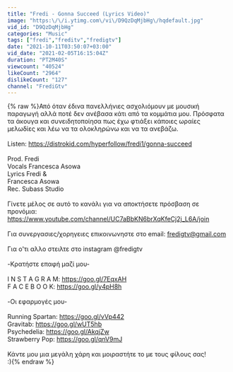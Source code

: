 ```yaml
---
title: "Fredi - Gonna Succeed (Lyrics Video)"
image: "https:\/\/i.ytimg.com\/vi\/D9QzDqMjbHg\/hqdefault.jpg"
vid_id: "D9QzDqMjbHg"
categories: "Music"
tags: ["fredi","freditv","fredigtv"]
date: "2021-10-11T03:50:07+03:00"
vid_date: "2021-02-05T16:15:04Z"
duration: "PT2M40S"
viewcount: "40524"
likeCount: "2964"
dislikeCount: "127"
channel: "FrediGtv"
---
```

{% raw %}Από όταν έδινα πανελλήνιες ασχολιόμουν με μουσική παραγωγή αλλά ποτέ δεν ανέβασα κάτι από τα κομμάτια μου. Πρόσφατα τα άκουγα και συνειδητοποίησα πως έχω φτιάξει κάποιες ωραίες μελωδίες και λέω να τα ολοκληρώνω και να τα ανεβάζω.<br /><br />Listen: <a rel="nofollow" target="blank" href="https://distrokid.com/hyperfollow/fredi1/gonna-succeed">https://distrokid.com/hyperfollow/fredi1/gonna-succeed</a><br /><br />Prod.        Fredi<br />Vocals      Francesca Asowa<br />Lyrics       Fredi &amp; <br />                Francesca Asowa<br />Rec.        Subass Studio<br /><br />Γίνετε μέλος σε αυτό το κανάλι για να αποκτήσετε πρόσβαση σε προνόμια:<br /><a rel="nofollow" target="blank" href="https://www.youtube.com/channel/UC7aBbKN6brXqKfeCj2j_L6A/join">https://www.youtube.com/channel/UC7aBbKN6brXqKfeCj2j_L6A/join</a><br /><br />Για συνεργασιες/χορηγειες επικοινωνηστε στο email: fredigtv@gmail.com<br /><br />Για ο'τι αλλο στειλτε στο instagram @fredigtv<br /><br />  -Κρατήστε επαφή μαζί μου-<br /><br />I N S T A G R A M: <a rel="nofollow" target="blank" href="https://goo.gl/7EqxAH">https://goo.gl/7EqxAH</a><br />F A C E B O O K: <a rel="nofollow" target="blank" href="https://goo.gl/y4pH8h">https://goo.gl/y4pH8h</a><br /><br />    -Οι εφαρμογές μου-<br /><br />Running Spartan: <a rel="nofollow" target="blank" href="https://goo.gl/vVp442">https://goo.gl/vVp442</a><br />Gravitab: <a rel="nofollow" target="blank" href="https://goo.gl/wUT5hb">https://goo.gl/wUT5hb</a><br />Psychedelia: <a rel="nofollow" target="blank" href="https://goo.gl/AkqjZw">https://goo.gl/AkqjZw</a><br />Strawberry Pop: <a rel="nofollow" target="blank" href="https://goo.gl/qnV9mJ">https://goo.gl/qnV9mJ</a><br /><br />Κάντε μου μια μεγάλη χάρη και μοιραστήτε το  με τους φίλους σας!<br />:){% endraw %}

